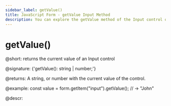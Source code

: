 ```yaml
---
sidebar_label: getValue()
title: JavaScript Form - getValue Input Method 
description: You can explore the getValue method of the Input control of Form in the documentation of the DHTMLX JavaScript UI library. Browse developer guides and API reference, try out code examples and live demos, and download a free 30-day evaluation version of DHTMLX Suite 7.
---
```


# getValue()

@short: returns the current value of an Input control

@signature: {'getValue(): string | number;'}

@returns:
A string, or number with the current value of the control.

@example:
const value = form.getItem("input").getValue();
// -> "John"

@descr:
